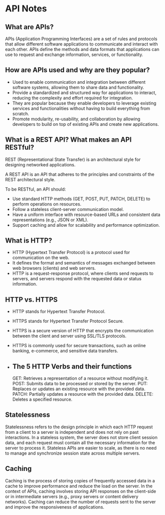 # API Notes
## What are APIs?

APIs (Application Programming Interfaces) are a set of rules and protocols that allow different software applications to communicate and interact with each other.
APIs define the methods and data formats that applications can use to request and exchange information, services, or functionality.

## How are APIs used and why are they popular?

* Used to enable communication and integration between different software systems, allowing them to share data and functionality.
* Provide a standardized and structured way for applications to interact, reducing the complexity and effort required for integration.
* They are popular because they enable developers to leverage existing services and functionalities without having to build everything from scratch.
* Promote modularity, re-usability, and collaboration by allowing developers to build on top of existing APIs and create new applications.

## What is a REST API? What makes an API RESTful?

REST (Representational State Transfer) is an architectural style for designing networked applications.

A REST API is an API that adheres to the principles and constraints of the REST architectural style.

To be RESTful, an API should:
* Use standard HTTP methods (GET, POST, PUT, PATCH, DELETE) to perform operations on resources.
* Follow a stateless client-server communication model.
* Have a uniform interface with resource-based URLs and consistent data representations (e.g., JSON or XML).
* Support caching and allow for scalability and performance optimization.

## What is HTTP?

* HTTP (Hypertext Transfer Protocol) is a protocol used for communication on the web.
* It defines the format and semantics of messages exchanged between web browsers (clients) and web servers.
* HTTP is a request-response protocol, where clients send requests to servers, and servers respond with the requested data or status information.

## HTTP vs. HTTPS

* HTTP stands for Hypertext Transfer Protocol.
* HTTPS stands for Hypertext Transfer Protocol Secure.
* HTTPS is a secure version of HTTP that encrypts the communication between the client and server using SSL/TLS protocols.
* HTTPS is commonly used for secure transactions, such as online banking, e-commerce, and sensitive data transfers.

* ## The 5 HTTP Verbs and their functions

    GET: Retrieves a representation of a resource without modifying it.
    POST: Submits data to be processed or stored by the server.
    PUT: Replaces or updates an existing resource with the provided data.
    PATCH: Partially updates a resource with the provided data.
    DELETE: Deletes a specified resource.

## Statelessness

Statelessness refers to the design principle in which each HTTP request from a client to a server is independent and does not rely on past interactions.
In a stateless system, the server does not store client session data, and each request must contain all the necessary information for the server to process it.
Stateless APIs are easier to scale, as there is no need to manage and synchronize session state across multiple servers.

## Caching

Caching is the process of storing copies of frequently accessed data in a cache to improve performance and reduce the load on the server.
In the context of APIs, caching involves storing API responses on the client-side or in intermediate servers (e.g., proxy servers or content delivery networks).
Caching can reduce the number of requests sent to the server and improve the responsiveness of applications.

